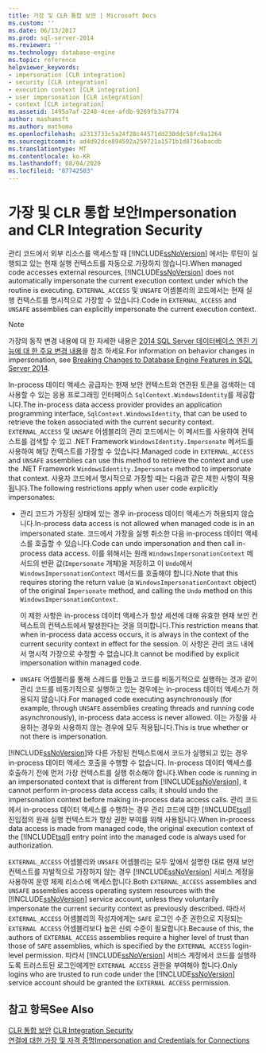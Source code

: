 ```yaml
---
title: 가장 및 CLR 통합 보안 | Microsoft Docs
ms.custom: ''
ms.date: 06/13/2017
ms.prod: sql-server-2014
ms.reviewer: ''
ms.technology: database-engine
ms.topic: reference
helpviewer_keywords:
- impersonation [CLR integration]
- security [CLR integration]
- execution context [CLR integration]
- user impersonation [CLR integration]
- context [CLR integration]
ms.assetid: 1495a7af-2248-4cee-afdb-9269fb3a7774
author: mashamsft
ms.author: mathoma
ms.openlocfilehash: a2313733c5a24f28c44571dd230ddc58fc9a1264
ms.sourcegitcommit: ad4d92dce894592a259721a1571b1d8736abacdb
ms.translationtype: MT
ms.contentlocale: ko-KR
ms.lasthandoff: 08/04/2020
ms.locfileid: "87742503"
---
```

# <a name="impersonation-and-clr-integration-security"></a><span data-ttu-id="de9ea-102">가장 및 CLR 통합 보안</span><span class="sxs-lookup"><span data-stu-id="de9ea-102">Impersonation and CLR Integration Security</span></span>
  <span data-ttu-id="de9ea-103">관리 코드에서 외부 리소스를 액세스할 때 [!INCLUDE[ssNoVersion](../../includes/ssnoversion-md.md)] 에서는 루틴이 실행되고 있는 현재 실행 컨텍스트를 자동으로 가장하지 않습니다.</span><span class="sxs-lookup"><span data-stu-id="de9ea-103">When managed code accesses external resources, [!INCLUDE[ssNoVersion](../../includes/ssnoversion-md.md)] does not automatically impersonate the current execution context under which the routine is executing.</span></span> <span data-ttu-id="de9ea-104">`EXTERNAL_ACCESS` 및 `UNSAFE` 어셈블리의 코드에서는 현재 실행 컨텍스트를 명시적으로 가장할 수 있습니다.</span><span class="sxs-lookup"><span data-stu-id="de9ea-104">Code in `EXTERNAL_ACCESS` and `UNSAFE` assemblies can explicitly impersonate the current execution context.</span></span>  
  
> [!NOTE]  
>  <span data-ttu-id="de9ea-105">가장의 동작 변경 내용에 대 한 자세한 내용은 [2014 SQL Server 데이터베이스 엔진 기능에 대 한 주요 변경 내용](../breaking-changes-to-database-engine-features-in-sql-server-2016.md)을 참조 하세요.</span><span class="sxs-lookup"><span data-stu-id="de9ea-105">For information on behavior changes in impersonation, see [Breaking Changes to Database Engine Features in SQL Server 2014](../breaking-changes-to-database-engine-features-in-sql-server-2016.md).</span></span>  
  
 <span data-ttu-id="de9ea-106">In-process 데이터 액세스 공급자는 현재 보안 컨텍스트와 연관된 토큰을 검색하는 데 사용할 수 있는 응용 프로그래밍 인터페이스 `SqlContext.WindowsIdentity`를 제공합니다.</span><span class="sxs-lookup"><span data-stu-id="de9ea-106">The in-process data access provider provides an application programming interface, `SqlContext.WindowsIdentity`, that can be used to retrieve the token associated with the current security context.</span></span> <span data-ttu-id="de9ea-107">`EXTERNAL_ACCESS` 및 `UNSAFE` 어셈블리의 관리 코드에서는 이 메서드를 사용하여 컨텍스트를 검색할 수 있고 .NET Framework `WindowsIdentity.Impersonate` 메서드를 사용하여 해당 컨텍스트를 가장할 수 있습니다.</span><span class="sxs-lookup"><span data-stu-id="de9ea-107">Managed code in `EXTERNAL_ACCESS` and `UNSAFE` assemblies can use this method to retrieve the context and use the .NET Framework `WindowsIdentity.Impersonate` method to impersonate that context.</span></span> <span data-ttu-id="de9ea-108">사용자 코드에서 명시적으로 가장할 때는 다음과 같은 제한 사항이 적용됩니다.</span><span class="sxs-lookup"><span data-stu-id="de9ea-108">The following restrictions apply when user code explicitly impersonates:</span></span>  
  
-   <span data-ttu-id="de9ea-109">관리 코드가 가장된 상태에 있는 경우 in-process 데이터 액세스가 허용되지 않습니다.</span><span class="sxs-lookup"><span data-stu-id="de9ea-109">In-process data access is not allowed when managed code is in an impersonated state.</span></span> <span data-ttu-id="de9ea-110">코드에서 가장을 실행 취소한 다음 in-process 데이터 액세스를 호출할 수 있습니다.</span><span class="sxs-lookup"><span data-stu-id="de9ea-110">Code can undo impersonation and then call in-process data access.</span></span> <span data-ttu-id="de9ea-111">이를 위해서는 원래 `WindowsImpersonationContext` 메서드의 반환 값(`Impersonate` 개체)을 저장하고 이 `Undo`에서 `WindowsImpersonationContext` 메서드를 호출해야 합니다.</span><span class="sxs-lookup"><span data-stu-id="de9ea-111">Note that this requires storing the return value (a `WindowsImpersonationContext` object) of the original `Impersonate` method, and calling the `Undo` method on this `WindowsImpersonationContext`.</span></span>  
  
     <span data-ttu-id="de9ea-112">이 제한 사항은 in-process 데이터 액세스가 항상 세션에 대해 유효한 현재 보안 컨텍스트의 컨텍스트에서 발생한다는 것을 의미합니다.</span><span class="sxs-lookup"><span data-stu-id="de9ea-112">This restriction means that when in-process data access occurs, it is always in the context of the current security context in effect for the session.</span></span> <span data-ttu-id="de9ea-113">이 사항은 관리 코드 내에서 명시적 가장으로 수정할 수 없습니다.</span><span class="sxs-lookup"><span data-stu-id="de9ea-113">It cannot be modified by explicit impersonation within managed code.</span></span>  
  
-   <span data-ttu-id="de9ea-114">`UNSAFE` 어셈블리를 통해 스레드를 만들고 코드를 비동기적으로 실행하는 것과 같이 관리 코드를 비동기적으로 실행하고 있는 경우에는 in-process 데이터 액세스가 허용되지 않습니다.</span><span class="sxs-lookup"><span data-stu-id="de9ea-114">For managed code executing asynchronously (for example, through `UNSAFE` assemblies creating threads and running code asynchronously), in-process data access is never allowed.</span></span> <span data-ttu-id="de9ea-115">이는 가장을 사용하는 경우와 사용하지 않는 경우에 모두 적용됩니다.</span><span class="sxs-lookup"><span data-stu-id="de9ea-115">This is true whether or not there is impersonation.</span></span>  
  
 <span data-ttu-id="de9ea-116">[!INCLUDE[ssNoVersion](../../includes/ssnoversion-md.md)]와 다른 가장된 컨텍스트에서 코드가 실행되고 있는 경우 in-process 데이터 액세스 호출을 수행할 수 없습니다. In-process 데이터 액세스를 호출하기 전에 먼저 가장 컨텍스트를 실행 취소해야 합니다.</span><span class="sxs-lookup"><span data-stu-id="de9ea-116">When code is running in an impersonated context that is different from [!INCLUDE[ssNoVersion](../../includes/ssnoversion-md.md)], it cannot perform in-process data access calls; it should undo the impersonation context before making in-process data access calls.</span></span> <span data-ttu-id="de9ea-117">관리 코드에서 in-process 데이터 액세스를 수행하는 경우 관리 코드에 대한 [!INCLUDE[tsql](../../includes/tsql-md.md)] 진입점의 원래 실행 컨텍스트가 항상 권한 부여를 위해 사용됩니다.</span><span class="sxs-lookup"><span data-stu-id="de9ea-117">When in-process data access is made from managed code, the original execution context of the [!INCLUDE[tsql](../../includes/tsql-md.md)] entry point into the managed code is always used for authorization.</span></span>  
  
 <span data-ttu-id="de9ea-118">`EXTERNAL_ACCESS` 어셈블리와 `UNSAFE` 어셈블리는 모두 앞에서 설명한 대로 현재 보안 컨텍스트를 자발적으로 가장하지 않는 경우 [!INCLUDE[ssNoVersion](../../includes/ssnoversion-md.md)] 서비스 계정을 사용하여 운영 체제 리소스에 액세스합니다.</span><span class="sxs-lookup"><span data-stu-id="de9ea-118">Both `EXTERNAL_ACCESS` assemblies and `UNSAFE` assemblies access operating system resources with the [!INCLUDE[ssNoVersion](../../includes/ssnoversion-md.md)] service account, unless they voluntarily impersonate the current security context as previously described.</span></span> <span data-ttu-id="de9ea-119">따라서 `EXTERNAL_ACCESS` 어셈블리의 작성자에게는 `SAFE` 로그인 수준 권한으로 지정되는 `EXTERNAL ACCESS` 어셈블리보다 높은 신뢰 수준이 필요합니다.</span><span class="sxs-lookup"><span data-stu-id="de9ea-119">Because of this, the authors of `EXTERNAL_ACCESS` assemblies require a higher level of trust than those of `SAFE` assemblies, which is specified by the `EXTERNAL ACCESS` login-level permission.</span></span> <span data-ttu-id="de9ea-120">따라서 [!INCLUDE[ssNoVersion](../../includes/ssnoversion-md.md)] 서비스 계정에서 코드를 실행하도록 트러스트된 로그인에게만 `EXTERNAL ACCESS` 권한을 부여해야 합니다.</span><span class="sxs-lookup"><span data-stu-id="de9ea-120">Only logins who are trusted to run code under the [!INCLUDE[ssNoVersion](../../includes/ssnoversion-md.md)] service account should be granted the `EXTERNAL ACCESS` permission.</span></span>  
  
## <a name="see-also"></a><span data-ttu-id="de9ea-121">참고 항목</span><span class="sxs-lookup"><span data-stu-id="de9ea-121">See Also</span></span>  
 <span data-ttu-id="de9ea-122">[CLR 통합 보안](../../relational-databases/clr-integration/security/clr-integration-security.md) </span><span class="sxs-lookup"><span data-stu-id="de9ea-122">[CLR Integration Security](../../relational-databases/clr-integration/security/clr-integration-security.md) </span></span>  
 [<span data-ttu-id="de9ea-123">연결에 대한 가장 및 자격 증명</span><span class="sxs-lookup"><span data-stu-id="de9ea-123">Impersonation and Credentials for Connections</span></span>](../../relational-databases/clr-integration/data-access/impersonation-and-credentials-for-connections.md)  
  
  

